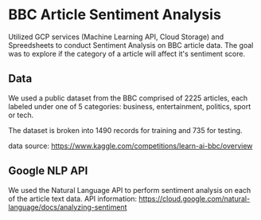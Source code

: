 # BBC Article Sentiment Analysis

Utilized GCP services (Machine Learning API, Cloud Storage) and Spreedsheets to conduct Sentiment Analysis on BBC article data. The goal was to explore if the category of a article will affect it's sentiment score.

## Data
We used a public dataset from the BBC comprised of 2225 articles, each labeled under one of 5 categories: business, entertainment, politics, sport or tech.

The dataset is broken into 1490 records for training and 735 for testing.

data source:
https://www.kaggle.com/competitions/learn-ai-bbc/overview


## Google NLP API
We used the Natural Language API to perform sentiment analysis on each of the article text data.
API information:
https://cloud.google.com/natural-language/docs/analyzing-sentiment
